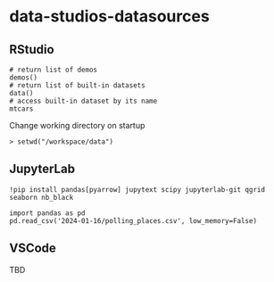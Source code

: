 # data-studios-datasources

## RStudio

```
# return list of demos
demos()
# return list of built-in datasets
data()
# access built-in dataset by its name
mtcars
```

Change working directory on startup

```
> setwd("/workspace/data")
```

## JupyterLab

```
!pip install pandas[pyarrow] jupytext scipy jupyterlab-git qgrid seaborn nb_black
```

```
import pandas as pd
pd.read_csv('2024-01-16/polling_places.csv', low_memory=False)
```

## VSCode

TBD
